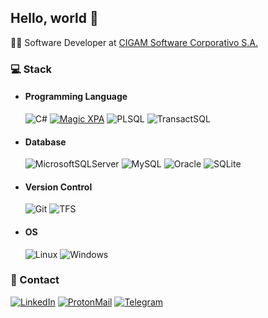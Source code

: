 ## Hello, world 👋

👨‍💻 Software Developer at [CIGAM Software Corporativo S.A.](https://www.cigam.com.br/)

### 💻 Stack

- #### Programming Language
  ![C#](https://img.shields.io/badge/c%23-%23239120.svg?style=for-the-badge&logo=c-sharp&logoColor=white) [![Magic XPA](https://img.shields.io/badge/Magic%20XPA-0078D4?style=for-the-badge)](https://www.magicsoftware.com/pt-br/app-development-platform/xpa/) ![PLSQL](https://img.shields.io/badge/PLSQL-F80000?style=for-the-badge&logo=oracle&logoColor=white) ![TransactSQL](https://img.shields.io/badge/Transact%20SQL-CC2927?style=for-the-badge&logo=microsoft%20sql%20server&logoColor=white)

- #### Database
  ![MicrosoftSQLServer](https://img.shields.io/badge/Microsoft%20SQL%20Server-CC2927?style=for-the-badge&logo=microsoft%20sql%20server&logoColor=white) ![MySQL](https://img.shields.io/badge/mysql-%2300f.svg?style=for-the-badge&logo=mysql&logoColor=white) ![Oracle](https://img.shields.io/badge/Oracle-F80000?style=for-the-badge&logo=oracle&logoColor=white) ![SQLite](https://img.shields.io/badge/SQLite-07405E?style=for-the-badge&logo=sqlite&logoColor=white)

- #### Version Control
  ![Git](https://img.shields.io/badge/GIT-E44C30?style=for-the-badge&logo=git&logoColor=white) ![TFS](https://img.shields.io/badge/Team%20Foundation%20Server-0078D4?style=for-the-badge&logo=microsoft&logoColor=white)

- #### OS
  ![Linux](https://img.shields.io/badge/Linux-FCC624?style=for-the-badge&logo=linux&logoColor=black) ![Windows](https://img.shields.io/badge/Windows-0078D6?style=for-the-badge&logo=windows&logoColor=white) 

### 📱 Contact
[![LinkedIn](https://img.shields.io/badge/linkedin-%230077B5.svg?style=for-the-badge&logo=linkedin&logoColor=white)](https://www.linkedin.com/in/matheusluis-dev/) [![ProtonMail](https://img.shields.io/badge/ProtonMail-8B89CC?style=for-the-badge&logo=protonmail&logoColor=white)](mailto:matheusluis.dev@proton.me) [![Telegram](https://img.shields.io/badge/Telegram-2CA5E0?style=for-the-badge&logo=telegram&logoColor=white)](https://t.me/matheusluisdev)
